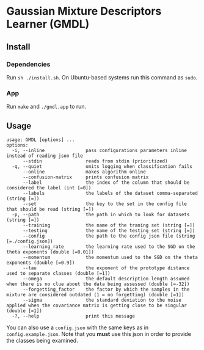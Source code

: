 # Gaussian Mixture Descriptors Learner (GMDL)

## Install

### Dependencies

Run `sh ./install.sh`. On Ubuntu-based systems run this command as `sudo`.

### App

Run `make` and `./gmdl.app` to run.

## Usage

```
usage: GMDL [options] ... 
options:
  -i, --inline               pass configurations parameters inline instead of reading json file
      --stdin                reads from stdin (prioritized)
  -q, --quiet                omits logging when classification fails
      --online               makes algorithm online
      --confusion-matrix     prints confusion matrix
      --label                the index of the column that should be considered the label (int [=0])
      --labels               the labels of the dataset comma-separated (string [=])
      --set                  the key to the set in the config file that should be read (string [=])
  -p, --path                 the path in which to look for datasets (string [=])
      --training             the name of the traning set (string [=])
      --testing              the name of the testing set (string [=])
      --config               the path to the config json file (string [=./config.json])
      --learning_rate        the learning rate used to the SGD on the theta exponents (double [=0.01])
      --momentum             the momentum used to the SGD on the theta exponents (double [=0.9])
      --tau                  the exponent of the prototype distance used to separate classes (double [=1])
      --omega                the default description length assumed when there is no clue about the data being assessed (double [=-32])
      --forgetting_factor    the factor by which the samples in the mixture are considered outdated (1 = no forgetting) (double [=1])
      --sigma                the standard deviation to the noise applied when the covariance matrix is getting close to be singular (double [=1])
  -?, --help                 print this message
```

You can also use a `config.json` with the same keys as in `config.example.json`. Note that you **must** use this json in order to provide the classes being examined.
